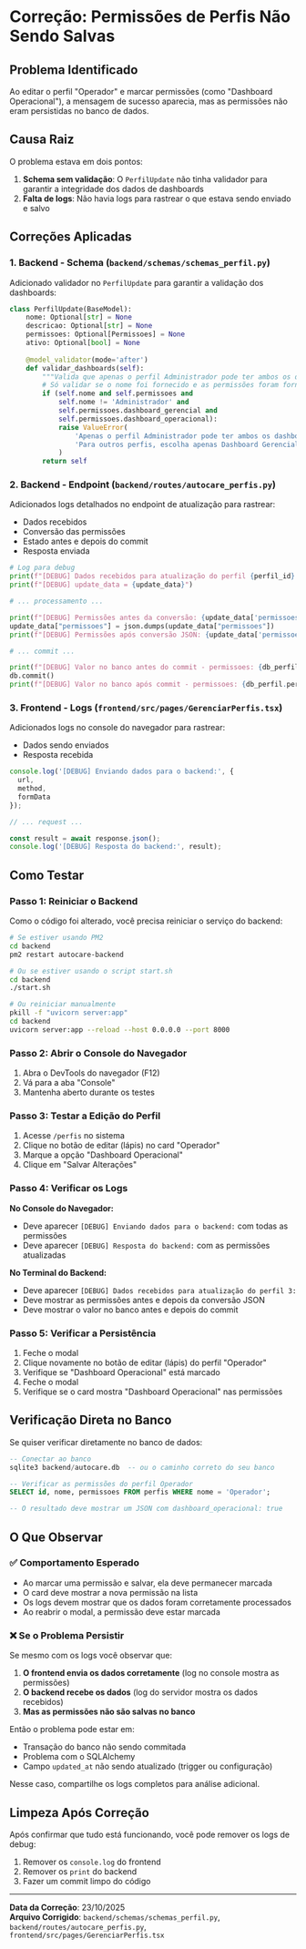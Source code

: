 # Correção: Permissões de Perfis Não Sendo Salvas

## Problema Identificado

Ao editar o perfil "Operador" e marcar permissões (como "Dashboard Operacional"), a mensagem de sucesso aparecia, mas as permissões não eram persistidas no banco de dados.

## Causa Raiz

O problema estava em dois pontos:

1. **Schema sem validação**: O `PerfilUpdate` não tinha validador para garantir a integridade dos dados de dashboards
2. **Falta de logs**: Não havia logs para rastrear o que estava sendo enviado e salvo

## Correções Aplicadas

### 1. Backend - Schema (`backend/schemas/schemas_perfil.py`)

Adicionado validador no `PerfilUpdate` para garantir a validação dos dashboards:

```python
class PerfilUpdate(BaseModel):
    nome: Optional[str] = None
    descricao: Optional[str] = None
    permissoes: Optional[Permissoes] = None
    ativo: Optional[bool] = None
    
    @model_validator(mode='after')
    def validar_dashboards(self):
        """Valida que apenas o perfil Administrador pode ter ambos os dashboards"""
        # Só validar se o nome foi fornecido e as permissões foram fornecidas
        if (self.nome and self.permissoes and
            self.nome != 'Administrador' and 
            self.permissoes.dashboard_gerencial and 
            self.permissoes.dashboard_operacional):
            raise ValueError(
                'Apenas o perfil Administrador pode ter ambos os dashboards habilitados. '
                'Para outros perfis, escolha apenas Dashboard Gerencial ou Dashboard Operacional.'
            )
        return self
```

### 2. Backend - Endpoint (`backend/routes/autocare_perfis.py`)

Adicionados logs detalhados no endpoint de atualização para rastrear:
- Dados recebidos
- Conversão das permissões
- Estado antes e depois do commit
- Resposta enviada

```python
# Log para debug
print(f"[DEBUG] Dados recebidos para atualização do perfil {perfil_id}:")
print(f"[DEBUG] update_data = {update_data}")

# ... processamento ...

print(f"[DEBUG] Permissões antes da conversão: {update_data['permissoes']}")
update_data["permissoes"] = json.dumps(update_data["permissoes"])
print(f"[DEBUG] Permissões após conversão JSON: {update_data['permissoes']}")

# ... commit ...

print(f"[DEBUG] Valor no banco antes do commit - permissoes: {db_perfil.permissoes}")
db.commit()
print(f"[DEBUG] Valor no banco após commit - permissoes: {db_perfil.permissoes}")
```

### 3. Frontend - Logs (`frontend/src/pages/GerenciarPerfis.tsx`)

Adicionados logs no console do navegador para rastrear:
- Dados sendo enviados
- Resposta recebida

```typescript
console.log('[DEBUG] Enviando dados para o backend:', {
  url,
  method,
  formData
});

// ... request ...

const result = await response.json();
console.log('[DEBUG] Resposta do backend:', result);
```

## Como Testar

### Passo 1: Reiniciar o Backend

Como o código foi alterado, você precisa reiniciar o serviço do backend:

```bash
# Se estiver usando PM2
cd backend
pm2 restart autocare-backend

# Ou se estiver usando o script start.sh
cd backend
./start.sh

# Ou reiniciar manualmente
pkill -f "uvicorn server:app"
cd backend
uvicorn server:app --reload --host 0.0.0.0 --port 8000
```

### Passo 2: Abrir o Console do Navegador

1. Abra o DevTools do navegador (F12)
2. Vá para a aba "Console"
3. Mantenha aberto durante os testes

### Passo 3: Testar a Edição do Perfil

1. Acesse `/perfis` no sistema
2. Clique no botão de editar (lápis) no card "Operador"
3. Marque a opção "Dashboard Operacional"
4. Clique em "Salvar Alterações"

### Passo 4: Verificar os Logs

**No Console do Navegador:**
- Deve aparecer `[DEBUG] Enviando dados para o backend:` com todas as permissões
- Deve aparecer `[DEBUG] Resposta do backend:` com as permissões atualizadas

**No Terminal do Backend:**
- Deve aparecer `[DEBUG] Dados recebidos para atualização do perfil 3:`
- Deve mostrar as permissões antes e depois da conversão JSON
- Deve mostrar o valor no banco antes e depois do commit

### Passo 5: Verificar a Persistência

1. Feche o modal
2. Clique novamente no botão de editar (lápis) do perfil "Operador"
3. Verifique se "Dashboard Operacional" está marcado
4. Feche o modal
5. Verifique se o card mostra "Dashboard Operacional" nas permissões

## Verificação Direta no Banco

Se quiser verificar diretamente no banco de dados:

```sql
-- Conectar ao banco
sqlite3 backend/autocare.db  -- ou o caminho correto do seu banco

-- Verificar as permissões do perfil Operador
SELECT id, nome, permissoes FROM perfis WHERE nome = 'Operador';

-- O resultado deve mostrar um JSON com dashboard_operacional: true
```

## O Que Observar

### ✅ Comportamento Esperado

- Ao marcar uma permissão e salvar, ela deve permanecer marcada
- O card deve mostrar a nova permissão na lista
- Os logs devem mostrar que os dados foram corretamente processados
- Ao reabrir o modal, a permissão deve estar marcada

### ❌ Se o Problema Persistir

Se mesmo com os logs você observar que:

1. **O frontend envia os dados corretamente** (log no console mostra as permissões)
2. **O backend recebe os dados** (log do servidor mostra os dados recebidos)
3. **Mas as permissões não são salvas no banco**

Então o problema pode estar em:
- Transação do banco não sendo commitada
- Problema com o SQLAlchemy
- Campo `updated_at` não sendo atualizado (trigger ou configuração)

Nesse caso, compartilhe os logs completos para análise adicional.

## Limpeza Após Correção

Após confirmar que tudo está funcionando, você pode remover os logs de debug:

1. Remover os `console.log` do frontend
2. Remover os `print` do backend
3. Fazer um commit limpo do código

---

**Data da Correção**: 23/10/2025  
**Arquivo Corrigido**: `backend/schemas/schemas_perfil.py`, `backend/routes/autocare_perfis.py`, `frontend/src/pages/GerenciarPerfis.tsx`
